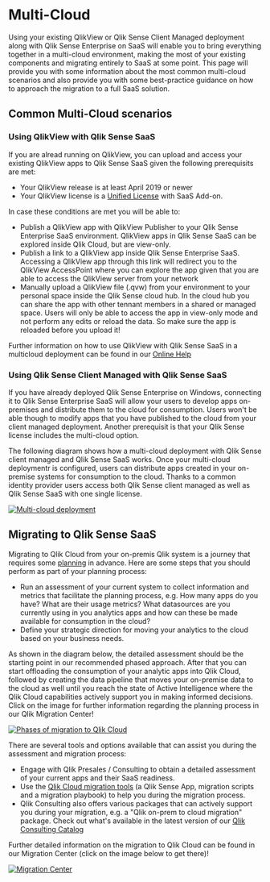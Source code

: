 # Multi-Cloud
Using your existing QlikView or Qlik Sense Client Managed deployment along with Qlik Sense Enterprise on SaaS will enable you to bring everything together in a multi-cloud environment, making the most of your existing components and migrating entirely to SaaS at some point.
This page will provide you with some information about the most common multi-cloud scenarios and also provide you with some best-practice guidance on how to approach the migration to a full SaaS solution.

## Common Multi-Cloud scenarios
### Using QlikView with Qlik Sense SaaS
If you are alread running on QlikView, you can upload and access your existing QlikView apps to Qlik Sense SaaS given the following prerequisits are met:

* Your QlikView release is at least April 2019 or newer
* Your QlikView license is a [Unified License](https://community.qlik.com/t5/Knowledge/QlikView-amp-Qlik-Sense-Unified-Dual-Use-License-User-Allocation/ta-p/1717668) with SaaS Add-on.

In case these conditions are met you will be able to:

* Publish a QlikView app with QlikView Publisher to your Qlik Sense Enterprise SaaS environment. QlikView apps in Qlik Sense SaaS can be explored inside Qlik Cloud, but are view-only.
* Publish a link to a QlikView app inside Qlik Sense Enterprise SaaS. Accessing a QlikView app through this link will redirect you to the QlikView AccessPoint where you can explore the app given that you are able to access the QlikView server from your network
* Manually upload a QlikView file (.qvw) from your environment to your personal space inside the Qlik Sense cloud hub. In the cloud hub you can share the app with other tennant members in a shared or managed space. Users will only be able to access the app in view-only mode and not perform any edits or reload the data. So make sure the app is reloaded before you upload it!  

Further information on how to use QlikView with Qlik Sense SaaS in a multicloud deployment can be found in our [Online Help](https://help.qlik.com/en-US/cloud-services/Subsystems/Hub/Content/Global_Common/Migrate/using-QV-cloud-hub.htm "Qlik View apps in Qlik Sense")

### Using Qlik Sense Client Managed with Qlik Sense SaaS
If you have already deployed Qlik Sense Enterprise on Windows, connecting it to Qlik Sense Enterprise SaaS will allow your users to develop apps on-premises and distribute them to the cloud for consumption. Users won't be able though to modify apps that you have published to the cloud from your client managed deployment. Another prerequisit is that your Qlik Sense license includes the multi-cloud option.

The following diagram shows how a multi-cloud deployment with Qlik Sense client managed and Qlik Sense SaaS works. Once your multi-cloud deploymentr is configured, users can distribute apps created in your on-premise systems for consumption to the cloud. Thanks to a common identity provider users access both Qlik Sense client managed as well as Qlik Sense SaaS with one single license.

[![Multi-cloud deployment](https://help.qlik.com/en-US/sense-admin/November2021/Subsystems/DeployAdministerQSE/Content/Resources/Images/dr_multi-cloud2.svg)](https://help.qlik.com/en-US/sense-admin/November2021/Subsystems/DeployAdministerQSE/Content/Sense_DeployAdminister/Multi-Cloud/Cloud-deployment.htm "Multi-cloud deployment")


## Migrating to Qlik Sense SaaS
Migrating to Qlik Cloud from your on-premis Qlik system is a journey that requires some [planning](https://help.qlik.com/en-US/migration/Content/Migration/qliksense-qliksense-planning-your-migration.htm "Planning your migration to Qlik Cloud") in advance. Here are some steps that you should perform as part of your planning process:

* Run an assessment of your current system to collect information and metrics that facilitate the planning process, e.g. How many apps do you have? What are their usage metrics? What datasources are you currently using in you analytics apps and how can these be made available for consumption in the cloud?
* Define your strategic direction for moving your analytics to the cloud based on your business needs.

As shown in the diagram below, the detailed assessment should be the starting point in our recommended phased approach. After that you can start offloading the consumption of your analytic apps into Qlik Cloud, followed by creating the data pipeline that moves your on-premise data to the cloud as well until you reach the state of Active Intelligence where the Qlik Cloud capabilities actively support you in making informed decisions. Click on the image for further information regarding the planning process in our Qlik Migration Center!   

[![Phases of migration to Qlik Cloud](https://help.qlik.com/en-US/migration/Content/Resources/Images/SaaSMigrationPhases.png "Phases of migration to Qlik Cloud")](https://help.qlik.com/en-US/migration/Content/Migration/qliksense-qliksense-planning-your-migration.htm)

There are several tools and options available that can assist you during the assessment and migration process:

* Engage with Qlik Presales / Consulting to obtain a detailed assessment of your current apps and their SaaS readiness.
* Use the [Qlik Cloud migration tools](https://help.qlik.com/en-US/migration/Content/Migration/Qlik-migration-playbook.htm "Qlik Cloud migration tools") (a Qlik Sense App, migration scripts and a migration playbook) to help you during the migration process.
* Qlik Consulting also offers various packages that can actively support you during your migration, e.g. a "Qlik on-prem to cloud migration" package. Check out  what's available in the latest version of our [Qlik Consulting Catalog](https://www.qlik.com/us/services/qlik-consulting "Qlik Consulting Catalog")

Further detailed information on the migration to Qlik Cloud can be found in our Migration Center (click on the image below to get there)!

[![Migration Center](https://user-images.githubusercontent.com/72072893/168600571-78fa1f85-2656-477c-9dec-33d0b0221263.png)](https://help.qlik.com/en-US/migration/Content/Migration/Home.htm "Qlik Migration Center")



